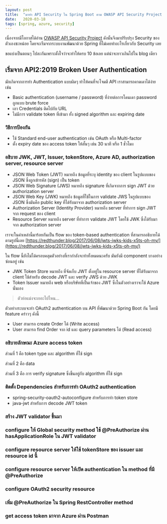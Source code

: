 ```yaml
---
layout: post
title:  "มาทำ API Security ใน Spring Boot ตาม OWASP API Security Project กัน (Part 1)"
date:   2020-03-18
tags: [spring, azure, security]
---
```

เนื่องจากมีโอกาสได้อ่าน [OWASP API Security Project](https://owasp.org/www-project-api-security/) ดังนั้นจึงมาปรับปรุง Security ของตัวเองซะหน่อย โดยจะเริ่มจากระบบงานพัฒนาด้วย Spring ที่ไม่เคยทำอะไรเกี่ยวกับ Security เลย  

ขอแบ่งเป็นตอนๆ ไปละกันเพราะตั้งใจว่าจะทำให้ครบ 10 ข้อเลย แต่น่าจะยาวเกินไปใน blog เดียว  

## เริ่มจาก API2:2019 Broken User Authentication
มักเกิดจากการทำ Authentication แบบผิดๆ ทำให้คนที่จะโจมตี API เราสามารถคาดเดาได้ง่าย เช่น
- Basic authentication (username / password) ที่ง่ายต่อการโดนเดา password ถูกแบบ brute force
- เอา Credentials ติดไปกับ URL
- ไม่มีการ validate token ที่เข้ามา ทั้ง signed algorithm และ expiring date

### วิธีการป้องกัน
- ใช้ Standard end-user authentication เช่น OAuth หรือ Multi-factor
- ตั้ง expiry date ของ access token ให้สั้นๆ เช่น 30 นาที หรือ 1 ชั่วโมง

### อธิบาย JWK, JWT, Issuer, tokenStore, Azure AD, authorization server, resource server
- JSON Web Token (JWT) หมายถึง ข้อมูลที่ระบุ identity ของ client ในรูปแบบของ JSON ซึ่งถูกเข้ารหัส (sign) เป็น token
- JSON Web Signature (JWS) หมายถึง signature ที่เกิดจากการ sign JWT ด้วย authorization server 
- JSON Web Key (JWK) หมายถึง ข้อมูลที่ใช้ในการ validate JWS ในรูปแบบของ JSON ซึ่งมันคือ public key ที่ได้รับมาจาก authorization server
- Authorization Server (Identity Provider) หมายถึง server ที่ทำการ sign JWT จาก request ของ client
- Resource Server หมายถึง server ที่ทำการ validate JWT โดยใช้ JWK ซึ่งได้รับมาจาก authorization server

เราจะในคำเหล่านี้มาร้อยกันเป็น flow ของ token-based authentication ที่สามารถอธิบายได้ตามรูปนี้เลย
[https://redthunder.blog/2017/06/08/jwts-jwks-kids-x5ts-oh-my/](https://redthunder.blog/2017/06/08/jwts-jwks-kids-x5ts-oh-my/)

ใน flow นี้ยังไม่ได้ครอบคลุมตัวอย่างที่เรากำลังจะทำทั้งหมดนะครับ มันยังมี component บางอย่างซ่อนอยู่ เช่น
- JWK Token Store หมายถึง ที่จัดเก็บ JWT ตั้งอยู่ใน resource server ที่ได้รับมาจาก client ใช้สำหรับ decode JWT และ verify JWS ด้วย JWK
- Token Issuer หมายถึง web หรือบริษัทที่เป็นเจ้าของ JWT ซึ่งในตัวอย่างเราจะใช้ Azure นั่นเอง

> ตัวย่อแม่งจะเยอะไปไหน...

ตัวอย่างระบบจะทำ OAuth2 authentication บน API ที่พัฒนาด้วย Spring Boot กัน โดยมี feature คร่าวๆ ดังนี้
- User สามารถ create Order ได้ (Write access)
- User สามารถ find Order จาก id และ query parameters ได้ (Read access)

### อธิบายลักษณะ Azure access token
ส่วนที่ 1 คือ token type และ algorithm ที่ใช้ sign
<script src="https://gist.github.com/raksit31667/1bc2211735f9ed91255fe1fbb88b8292.js"></script>
ส่วนที่ 2 คือ data
<script src="https://gist.github.com/raksit31667/d966c1dbf4d24aa6e3a738dd178ce526.js"></script>
ส่วนที่ 3 คือ การ verify signature ซึ่งขึ้นอยู่กับ algorithm ที่ใช้ sign

### ติดตั้ง Dependencies สำหรับการทำ OAuth2 authentication
- spring-security-oauth2-autoconfigure สำหรับการทำ token store
- java-jwt สำหรับการ decode JWT token
<script src="https://gist.github.com/raksit31667/89b00772e1a6aed5931c7d49bd660f31.js"></script>

### สร้าง JWT validator ขึ้นมา
<script src="https://gist.github.com/raksit31667/bfe4975f9013ad5eb2cc0286e8a2db2d.js"></script>
<script src="https://gist.github.com/raksit31667/e12e56019717fefb4557e9a281ff0aaf.js"></script>

### configure ให้ Global security method ใช้ @PreAuthorize ผ่าน hasApplicationRole ใน JWT validator
<script src="https://gist.github.com/raksit31667/e3fe0dafabae9347b3c9e8b9cc52e940.js"></script>

### configure resource server ให้ใช้ tokenStore ของ issuer และ resource id นี้
### configure resource server ให้เปิด authentication ใน method ที่มี @PreAuthorize
<script src="https://gist.github.com/raksit31667/d1d266bf42651706b59a816d420ff6fd.js"></script>

### configure OAuth2 security resource
<script src="https://gist.github.com/raksit31667/ac282138387a526725f66497dd39d8be.js"></script>

### เพิ่ม @PreAuthorize ใน Spring RestController method
<script src="https://gist.github.com/raksit31667/8666af06e9a93ca3cab23550d39d7cf2.js"></script>

### get access token มาจาก Azure ผ่าน Postman
<script src="https://gist.github.com/raksit31667/7a6f16fa99ffd89795440c72ba177178.js"></script>
